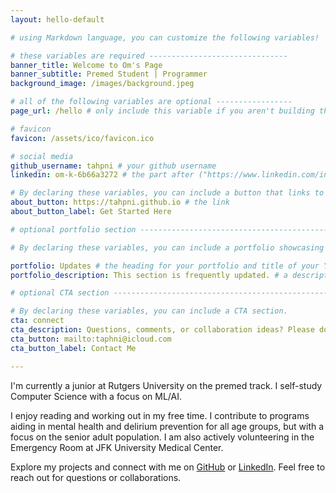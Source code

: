 ```yaml
---
layout: hello-default

# using Markdown language, you can customize the following variables!

# these variables are required -------------------------------
banner_title: Welcome to Om's Page
banner_subtitle: Premed Student | Programmer
background_image: /images/background.jpeg

# all of the following variables are optional -----------------
page_url: /hello # only include this variable if you aren't building the page to your primary domain 

# favicon
favicon: /assets/ico/favicon.ico

# social media
github_username: tahpni # your github username
linkedin: om-k-6b66a3272 # the part after ("https://www.linkedin.com/in")

# By declaring these variables, you can include a button that links to an external website or to media.
about_button: https://tahpni.github.io # the link
about_button_label: Get Started Here

# optional portfolio section ------------------------------------------

# By declaring these variables, you can include a portfolio showcasing your work and organize your portfolio's items into a custom layout, all without adding any CSS. In addition, you must 1) create an HTML file in the_includes folder for each project with the text you'd like to display, and 2) create a YAML file in the _data folder describing the order in which each project should be shown and categorized. See `/includes/example.html` and `/_data/work.yml` for examples.

portfolio: Updates # the heading for your portfolio and title of your YAML file
portfolio_description: This section is frequently updated. # a description to be desplayed below the heading and above the content

# optional CTA section --------------------------------------------------

# By declaring these variables, you can include a CTA section.
cta: connect
cta_description: Questions, comments, or collaboration ideas? Please don't hesitate to reach out
cta_button: mailto:taphni@icloud.com
cta_button_label: Contact Me

---			
```

[//]: # (write a bit about yourself here)
I'm currently a junior at Rutgers University on the premed track. I self-study Computer Science with a focus on ML/AI.

I enjoy reading and working out in my free time. I contribute to programs aiding in mental health and delirium prevention for all age groups, but with a focus on the senior adult population. I am also actively volunteering in the Emergency Room at JFK University Medical Center.

Explore my projects and connect with me on [GitHub](https://github.com/taphni) or [LinkedIn](https://www.linkedin.com/in/om-k-6b66a3272/). Feel free to reach out for questions or collaborations.
